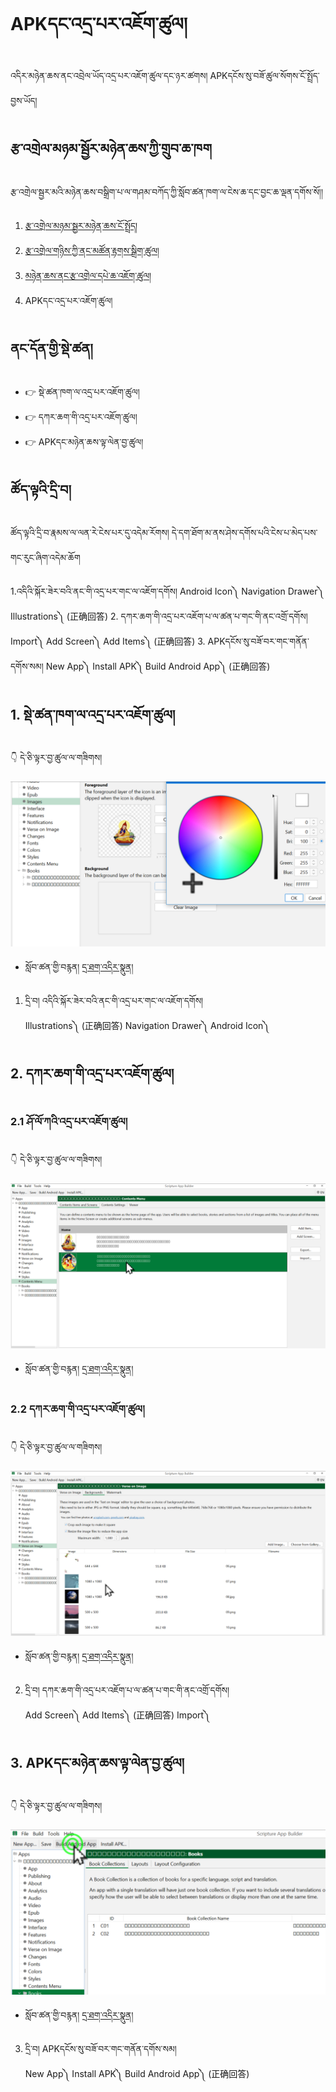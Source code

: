 # APKདང་འདྲ་པར་འཇོག་ཚུལ།

འདིར་མཉེན་ཆས་ནང་འབྲེལ་ཡོད་འདྲ་པར་འཇོག་ཚུལ་དང་ཉར་ཚགས། APKདངོས་སུ་བཟོ་ཚུལ་སོགས་ངོ་སྤྲོད་བྱས་ཡོད།
## རྩ་འགྲེལ་མཉམ་སྦྱོར་མཉེན་ཆས་ཀྱི་གྲུབ་ཆ་ཁག

རྩ་འགྲེལ་སྦྱར་མའི་མཉེན་ཆས་བསྒྲིག་པ་ལ་གཤམ་བཀོད་ཀྱི་སློབ་ཚན་ཁག་ལ་ངེས་ཆ་དང་བྱང་ཆ་ལྡན་དགོས་སོ།།

1. [རྩ་འགྲེལ་མཉམ་སྦྱར་མཉེན་ཆས་ངོ་སྤྲོད།](https://github.com/buda-base/budax/blob/master/howtoguides/SAB14/index.md)
2. [རྩ་འགྲེལ་གཉིས་ཀྱི་ནང་མཚོན་རྟགས་སྒྲིག་ཚུལ།](https://github.com/buda-base/budax/blob/master/howtoguides/SAB15/index.md)
3. [མཉེན་ཆས་ནང་རྩ་འགྲེལ་དཔེ་ཆ་འཇོག་ཚུལ།](https://github.com/buda-base/budax/blob/master/howtoguides/SAB16/index.md)
4. APKདང་འདྲ་པར་འཇོག་ཚུལ།

## ནང་དོན་གྱི་སྡེ་ཚན།

- 👉 སྡེ་ཚན་ཁག་ལ་འདྲ་པར་འཇོག་ཚུལ།
- 👉 དཀར་ཆག་གི་འདྲ་པར་འཇོག་ཚུལ།
- 👉 APKདང་མཉེན་ཆས་ལྟ་ལེན་བྱ་ཚུལ།

## ཚོད་ལྟའི་དྲི་བ།

ཚོད་ལྟའི་དྲི་བ་རྣམས་ལ་ལན་རེ་ངེས་པར་དུ་འདེམ་རོགས། དེ་དག་ཐོག་མ་ནས་ཤེས་དགོས་པའི་ངེས་པ་མེད་པས་གང་རུང་ཞིག་འདེམ་ཆོག

1.འདིའི་སྐོར་ཟེར་བའི་ནང་གི་འདྲ་པར་གང་ལ་འཇོག་དགོས། Android Icon༽ Navigation Drawer༽ Illustrations༽ (正确回答) 
2. དཀར་ཆག་གི་འདྲ་པར་འཇོག་པ་ལ་ཚན་པ་གང་གི་ནང་འགྲོ་དགོས། Import༽ Add Screen༽ Add Items༽ (正确回答) 
3. APKདངོས་སུ་བཟོ་བར་གང་གནོན་དགོས་སམ། New App༽ Install APK༽ Build Android App༽ (正确回答)

## 1. སྡེ་ཚན་ཁག་ལ་འདྲ་པར་འཇོག་ཚུལ།

👇 དེ་ཅི་ལྟར་བྱ་ཚུལ་ལ་གཟིགས།

![800](images/000001.png)


- སློབ་ཚན་གྱི་བརྙན། [དྲ་ཐག་འདིར་སྣུན།](https://drive.google.com/file/d/1q4tCoTtuVvAh3NuksRfW66h-2IRVs8t1/view?usp=sharing)


1. དྲི་བ། འདིའི་སྐོར་ཟེར་བའི་ནང་གི་འདྲ་པར་གང་ལ་འཇོག་དགོས།  
Illustrations༽ (正确回答) Navigation Drawer༽ Android Icon༽

## 2. དཀར་ཆག་གི་འདྲ་པར་འཇོག་ཚུལ།

### 2.1 ཤོ་ལོ་ཀའི་འདྲ་པར་འཇོག་ཚུལ།

👇 དེ་ཅི་ལྟར་བྱ་ཚུལ་ལ་གཟིགས།

![800](images/000002.png)


- སློབ་ཚན་གྱི་བརྙན། [དྲ་ཐག་འདིར་སྣུན།](https://drive.google.com/file/d/1mrp0-1Ys8zlLx4Q7xof5DYpmnQJB7ATo/view?usp=sharing)

### 2.2 དཀར་ཆག་གི་འདྲ་པར་འཇོག་ཚུལ།

👇 དེ་ཅི་ལྟར་བྱ་ཚུལ་ལ་གཟིགས།

![800](images/000003.png)


- སློབ་ཚན་གྱི་བརྙན། [དྲ་ཐག་འདིར་སྣུན།](https://drive.google.com/file/d/1f47CFW5k6kXKlRqtn-eIWEVPXX9XXnUk/view?usp=sharing)


2. དྲི་བ། དཀར་ཆག་གི་འདྲ་པར་འཇོག་པ་ལ་ཚན་པ་གང་གི་ནང་འགྲོ་དགོས།  
Add Screen༽ Add Items༽ (正确回答) Import༽

## 3. APKདང་མཉེན་ཆས་ལྟ་ལེན་བྱ་ཚུལ།

👇 དེ་ཅི་ལྟར་བྱ་ཚུལ་ལ་གཟིགས།

![800](images/000004.png)
 

- སློབ་ཚན་གྱི་བརྙན། [དྲ་ཐག་འདིར་སྣུན།](https://drive.google.com/file/d/1MWsUgFb9lDto21t43BLMggoJIf9nPvDW/view?usp=sharing)


3. དྲི་བ། APKདངོས་སུ་བཟོ་བར་གང་གནོན་དགོས་སམ།  
New App༽ Install APK༽ Build Android App༽ (正确回答)